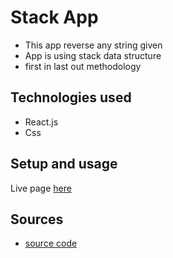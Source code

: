 # Stack App

- This app reverse any string given
- App is using stack data structure
- first in last out methodology

## Technologies used

- React.js
- Css

## Setup and usage

Live page [here](https://stringreversingapp.netlify.app/)

## Sources

- [source code](https://github.com/hasanmd91/stack_app_)
